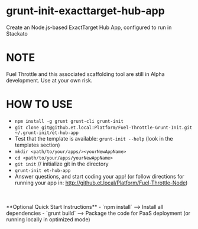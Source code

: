 grunt-init-exacttarget-hub-app
==============================

Create an Node.js-based ExactTarget Hub App, configured to run in Stackato

NOTE
==========

Fuel Throttle and this associated scaffolding tool are still in Alpha development. Use at your own risk.

HOW TO USE
==========
- `npm install -g grunt grunt-cli grunt-init`
- `git clone git@github.et.local:Platform/Fuel-Throttle-Grunt-Init.git ~/.grunt-init/et-hub-app`
- Test that the template is available: `grunt-init --help` (look in the templates section)
- `mkdir <path/to/your/apps/><yourNewAppName>`
- `cd <path/to/your/apps/yourNewAppName>`
- `git init` // initialize git in the directory
- `grunt-init et-hub-app`
- Answer questions, and start coding your app! (or follow directions for running your app in: http://github.et.local/Platform/Fuel-Throttle-Node)
<br />
<br />
**Optional Quick Start Instructions**
- `npm install` --> Install all dependencies
- `grunt build` --> Package the code for PaaS deployment (or running locally in optimized mode)
